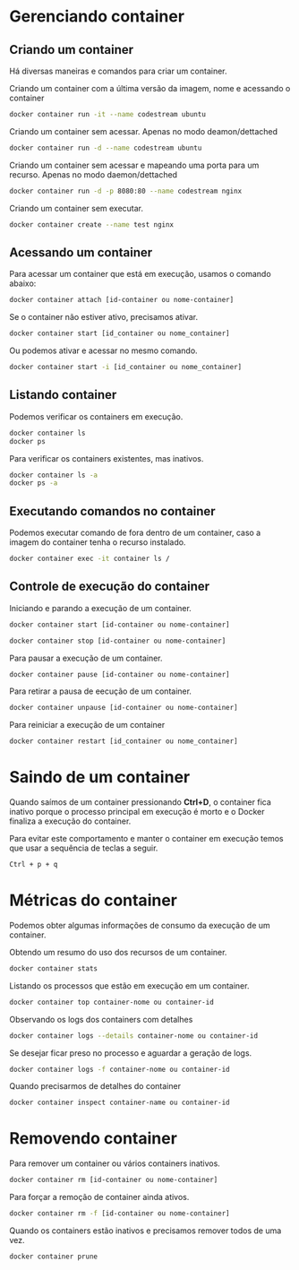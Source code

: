 # Gerenciando container

## Criando um container

Há diversas maneiras e comandos para criar um container.

Criando um container com a última versão da imagem, nome e acessando o container

```bash
docker container run -it --name codestream ubuntu
```

Criando um container sem acessar. Apenas no modo deamon/dettached

```bash
docker container run -d --name codestream ubuntu
```

Criando um container sem acessar e mapeando uma porta para um recurso. Apenas no modo daemon/dettached

```bash
docker container run -d -p 8080:80 --name codestream nginx
```

Criando um container sem executar.

```bash
docker container create --name test nginx
```

## Acessando um container

Para acessar um container que está em execução, usamos o comando abaixo:

```bash
docker container attach [id-container ou nome-container]
```

Se o container não estiver ativo, precisamos ativar.

```bash
docker container start [id_container ou nome_container]
```

Ou podemos ativar e acessar no mesmo comando.

```bash
docker container start -i [id_container ou nome_container]
```

## Listando container

Podemos verificar os containers em execução.

```bash
docker container ls
docker ps
```

Para verificar os containers existentes, mas inativos.

```bash
docker container ls -a
docker ps -a
```

## Executando comandos no container

Podemos executar comando de fora dentro de um container, caso a imagem do container tenha o recurso instalado.

```bash
docker container exec -it container ls /
```

## Controle de execução do container

Iniciando e parando a execução de um container.

```bash
docker container start [id-container ou nome-container]

docker container stop [id-container ou nome-container]
```

Para pausar a execução de um container.

```bash
docker container pause [id-container ou nome-container]
```

Para retirar a pausa de eecução de um container.

```bash
docker container unpause [id-container ou nome-container]
```

Para reiniciar a execução de um container

```bash
docker container restart [id_container ou nome_container]
```

# Saindo de um container

Quando saímos de um container pressionando **Ctrl+D**, o container fica inativo porque o processo principal em execução é morto e o Docker finaliza a execução do container.

Para evitar este comportamento e manter o container em execução temos que usar a sequência de teclas a seguir.

```bash
Ctrl + p + q
```

# Métricas do container

Podemos obter algumas informações de consumo da execução de um container.

Obtendo um resumo do uso dos recursos de um container.

```bash
docker container stats
```

Listando os processos que estão em execução em um container.

```bash
docker container top container-nome ou container-id
```

Observando os logs dos containers com detalhes

```bash
docker container logs --details container-nome ou container-id
```

Se desejar ficar preso no processo e aguardar a geração de logs.

```bash
docker container logs -f container-nome ou container-id
```

Quando precisarmos de detalhes do container

```bash
docker container inspect container-name ou container-id
```

# Removendo container

Para remover um container ou vários containers inativos.

```bash
docker container rm [id-container ou nome-container]
```

Para forçar a remoção de container ainda ativos.

```bash
docker container rm -f [id-container ou nome-container]
```

Quando os containers estão inativos e precisamos remover todos de uma vez.

```bash
docker container prune
```
